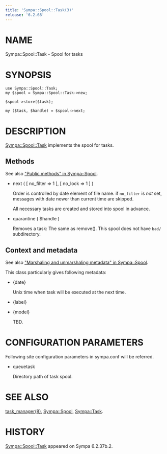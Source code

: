 ```yaml
---
title: 'Sympa::Spool::Task(3)'
release: '6.2.68'
---
```


# NAME

Sympa::Spool::Task - Spool for tasks

# SYNOPSIS

    use Sympa::Spool::Task;
    my $spool = Sympa::Spool::Task->new;

    $spool->store($task);

    my ($task, $handle) = $spool->next;

# DESCRIPTION

[Sympa::Spool::Task](./Sympa-Spool-Task.3.md) implements the spool for tasks.

## Methods

See also ["Public methods" in Sympa::Spool](./Sympa-Spool.3.md#public-methods).

- next ( \[ no\_filter => 1 \], \[ no\_lock => 1 \] )

    Order is controlled by date element of file name.
    if `no_filter` is _not_ set,
    messages with date newer than current time are skipped.

    All necessary tasks are created and stored into spool in advance.

- quarantine ( $handle )

    Removes a task: The same as remove().
    This spool does not have `bad/` subdirectory.

## Context and metadata

See also ["Marshaling and unmarshaling metadata" in Sympa::Spool](./Sympa-Spool.3.md#marshaling-and-unmarshaling-metadata).

This class particularly gives following metadata:

- {date}

    Unix time when task will be executed at the next time.

- {label}
- {model}

    TBD.

# CONFIGURATION PARAMETERS

Following site configuration parameters in sympa.conf will be referred.

- queuetask

    Directory path of task spool.

# SEE ALSO

[task\_manager(8)](./task_manager.8.md), [Sympa::Spool](./Sympa-Spool.3.md), [Sympa::Task](./Sympa-Task.3.md).

# HISTORY

[Sympa::Spool::Task](./Sympa-Spool-Task.3.md) appeared on Sympa 6.2.37b.2.

